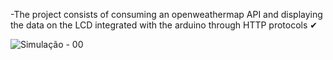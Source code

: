 -The project consists of consuming an openweathermap API and displaying the data on the LCD integrated with the arduino through HTTP protocols ✔

![Simulação - 00](https://user-images.githubusercontent.com/63813811/101996474-8c8f1f80-3cb1-11eb-8e19-91f2b30a9f55.png)
